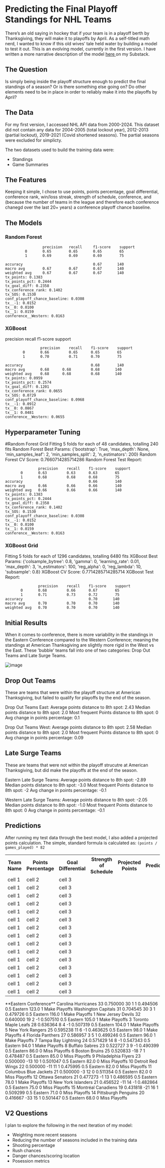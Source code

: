 # Predicting the Final Playoff Standings for NHL Teams

There’s an old saying in hockey that if your team is in a playoff berth by Thanksgiving, they will make it to playoffs by April. As a self-titled math nerd, I wanted to know if this old wives’ tale held water by building a model to test it out. This is an evolving model, currently in the first version. I have written a more narrative description of the model <a href="https://tapetotapemk.substack.com/p/predicting-final-standings-part-1"> here </a>  on my Substack.

## The Question
Is simply being inside the playoff structure enough to predict the final standings of a season? Or is there something else going on? Do other elements need to be in place in order to reliably make it into the playoffs by April?

## The Data
For my first version, I accessed NHL API data from 2000-2024. This dataset did not contain any data for 2004-2005 (total lockout year), 2012-2013 (partial lockout), 2019-2021 (Covid shortened seasons). The partial seasons were excluded for simplicty. 

The two datasets used to build the training data were:
- Standings
- Game Summaries

## The Features
Keeping it simple, I chose to use points, points percentage, goal differential, conference rank, win/loss streak, strength of schedule, conference, and (because the number of teams in the league and therefore each conference chanegd over the last 20+ years) a conference playoff chance baseline.

## The Models
### Random Forest
  

                     precision   recall     f1-score    support
             0       0.65        0.65       0.65        65
             1       0.69        0.69       0.69        75

    accuracy                                0.67       140
    macro avg        0.67        0.67       0.67       140
    weighted avg     0.67        0.67       0.67       140
    tx_points: 0.1383
    tx_points_pct: 0.2444
    tx_goal_diff: 0.2358
    tx_conference_rank: 0.1402
    tx_SOS: 0.1530
    conf_playoff_chance_baseline: 0.0308
    tx__-1: 0.0152
    tx__0: 0.0100
    tx__1: 0.0159
    conference__Western: 0.0163

### XGBoost
precision    recall  f1-score   support

                    precision    recall    f1-score    support
            0       0.66         0.65      0.65        65
            1       0.70         0.71      0.70        75           
    
    accuracy                               0.68        140
    macro avg       0.68      0.68         0.68       140
    weighted avg    0.68      0.68         0.68       140
    tx_points: 0.0959
    tx_points_pct: 0.2574
    tx_goal_diff: 0.1201
    tx_conference_rank: 0.0655
    tx_SOS: 0.0729
    conf_playoff_chance_baseline: 0.0968
    tx__-1: 0.0912
    tx__0: 0.0867
    tx__1: 0.0481
    conference__Western: 0.0655


## Hyperparameter Tuning
#Random Forest Grid
Fitting 5 folds for each of 48 candidates, totalling 240 fits
Random Forest Best Params: {'bootstrap': True, 'max_depth': None, 'min_samples_leaf': 2, 'min_samples_split': 2, 'n_estimators': 200}
Random Forest CV Score: 0.7660714285714286
Random Forest Test Report:
              

                   precision    recall    f1-score    support
           0       0.63         0.63      0.63        65
           1       0.68         0.68      0.68        75
    accuracy                              0.66        140
    macro avg      0.66         0.66      0.66        140
    weighted avg   0.66         0.66      0.66        140
    tx_points: 0.1383
    tx_points_pct: 0.2444
    tx_goal_diff: 0.2358
    tx_conference_rank: 0.1402
    tx_SOS: 0.1530
    conf_playoff_chance_baseline: 0.0308
    tx__-1: 0.0152
    tx__0: 0.0100
    tx__1: 0.0159
    conference__Western: 0.0163

### XGBoost Grid
Fitting 5 folds for each of 1296 candidates, totalling 6480 fits
XGBoost Best Params: {'colsample_bytree': 0.8, 'gamma': 0, 'learning_rate': 0.01, 'max_depth': 3, 'n_estimators': 100, 'reg_alpha': 0, 'reg_lambda': 10, 'subsample': 0.8}
XGBoost CV Score: 0.7714285714285714
XGBoost Test Report:
               
                   precision    recall    f1-score    support
           0       0.68         0.66      0.67        65
           1       0.71         0.73      0.72        75
    accuracy                              0.70       140
    macro avg      0.70         0.70      0.70       140
    weighted avg   0.70         0.70      0.70       140


## Initial Results
When it comes to conference, there is more variability in the standings in the Eastern Conference compared to the Western Conference; meaning the standings at American Thanksgiving are slightly more rigid in the West vs the East. These 'bubble' teams fall into one of two categories: Drop Out Teams and Late Surge Teams.

![image](https://github.com/user-attachments/assets/06efd687-5f05-4d69-8697-26e52479cc05)

## Drop Out Teams
These are teams that were within the playoff structure at American Thanksgiving, but failed to qualify for playoffs by the end of the season.

Drop Out Teams East:
Average points distance to 8th spot: 2.43
Median points distance to 8th spot: 2.0
Most frequent Points distance to 8th spot: 0
Avg change in points percentage: 0.1

Drop Out Teams West:
Average points distance to 8th spot: 2.58
Median points distance to 8th spot: 2.0
Most frequent Points distance to 8th spot: 0
Avg change in points percentage: 0.09

## Late Surge Teams
These are teams that were not within the playoff strucutre at American Thanksgiving, but did make the playoffs at the end of the season.

Eastern Late Surge Teams:
Average points distance to 8th spot: -2.89
Median points distance to 8th spot: -3.0
Most frequent Points distance to 8th spot: -2
Avg change in points percentage: -0.1

Western Late Surge Teams:
Average points distance to 8th spot: -2.05
Median points distance to 8th spot: -1.0
Most frequent Points distance to 8th spot: 0
Avg change in points percentage: -0.1

## Predictions
After running my test data through the best model, I also added a projected points calculation. The simple, standard formula is calculated as: `(points / games_played) * 82`
<table>
  <tr>
    <th>Team Name</th>
    <th>Points Percentage</th>
    <th>Goal Differential</th>
    <th>Strength of Schedule</th>
    <th>Projected Points</th>
    <th>Prediction</th>
  </tr>
  <tr>
    <td>cell 1</td>
    <td>cell 2</td>
    <td>cell 3</td>
  </tr>
    <tr>
    <td>cell 1</td>
    <td>cell 2</td>
    <td>cell 3</td>
  </tr>
    <tr>
    <td>cell 1</td>
    <td>cell 2</td>
    <td>cell 3</td>
  </tr>
    <tr>
    <td>cell 1</td>
    <td>cell 2</td>
    <td>cell 3</td>
  </tr>
    <tr>
    <td>cell 1</td>
    <td>cell 2</td>
    <td>cell 3</td>
  </tr>
    <tr>
    <td>cell 1</td>
    <td>cell 2</td>
    <td>cell 3</td>
  </tr>
    <tr>
    <td>cell 1</td>
    <td>cell 2</td>
    <td>cell 3</td>
  </tr>
    <tr>
    <td>cell 1</td>
    <td>cell 2</td>
    <td>cell 3</td>
  </tr>
    <tr>
    <td>cell 1</td>
    <td>cell 2</td>
    <td>cell 3</td>
  </tr>
    <tr>
    <td>cell 1</td>
    <td>cell 2</td>
    <td>cell 3</td>
  </tr>
    <tr>
    <td>cell 1</td>
    <td>cell 2</td>
    <td>cell 3</td>
  </tr>
    <tr>
    <td>cell 1</td>
    <td>cell 2</td>
    <td>cell 3</td>
  </tr>
    <tr>
    <td>cell 1</td>
    <td>cell 2</td>
    <td>cell 3</td>
  </tr>
    <tr>
    <td>cell 1</td>
    <td>cell 2</td>
    <td>cell 3</td>
  </tr>
    <tr>
    <td>cell 1</td>
    <td>cell 2</td>
    <td>cell 3</td>
  </tr>
</table>
**Eastern Conference**
Carolina Hurricanes	33	0.750000	30	1	1	0.494506	0.5	Eastern	123.0	1	Make Playoffs
Washington Capitals	31	0.704545	30	3	1	0.479726	0.5	Eastern	116.0	1	Make Playoffs
1	New Jersey Devils	32	0.640000	19	2	-1	0.507510	0.5	Eastern	105.0	1	Make Playoffs
3	Toronto Maple Leafs	28	0.636364	8	4	-1	0.507319	0.5	Eastern	104.0	1	Make Playoffs
5	New York Rangers	25	0.595238	11	6	-1	0.463625	0.5	Eastern	98.0	1	Make Playoffs
4	Florida Panthers	27	0.586957	3	5	1	0.499246	0.5	Eastern	96.0	1	Make Playoffs
7	Tampa Bay Lightning	24	0.571429	14	8	-1	0.547343	0.5	Eastern	94.0	1	Make Playoffs
8	Buffalo Sabres	23	0.522727	3	9	-1	0.490399	0.5	Eastern	86.0	0	Miss Playoffs
6	Boston Bruins	25	0.520833	-18	7	1	0.478487	0.5	Eastern	85.0	0	Miss Playoffs
9	Philadelphia Flyers	23	0.500000	-13	10	1	0.501047	0.5	Eastern	82.0	0	Miss Playoffs
10	Detroit Red Wings	22	0.500000	-11	11	1	0.475995	0.5	Eastern	82.0	0	Miss Playoffs
11	Columbus Blue Jackets	21	0.500000	-3	12	0	0.511354	0.5	Eastern	82.0	0	Miss Playoffs
12	Ottawa Senators	21	0.477273	-1	13	1	0.486595	0.5	Eastern	78.0	1	Make Playoffs
13	New York Islanders	21	0.456522	-11	14	-1	0.482864	0.5	Eastern	75.0	0	Miss Playoffs
15	Montréal Canadiens	19	0.431818	-21	16	1	0.509299	0.5	Eastern	71.0	0	Miss Playoffs
14	Pittsburgh Penguins	20	0.416667	-33	15	1	0.501447	0.5	Eastern	68.0	0	Miss Playoffs

## V2 Questions
I plan to explore the following in the next iteration of my model:
- Weighting more recent seasons
- Reducing the number of seasons included in the training data
- Shooting percentage
- Rush chances
- Danger chances/scoring location
- Posession metrics
